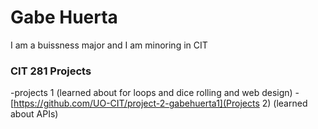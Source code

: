 # Gabe Huerta

I am a buissness major and I am minoring in CIT

### CIT 281 Projects
-projects 1 (learned about for loops and dice rolling and web design)
-[https://github.com/UO-CIT/project-2-gabehuerta1](Projects 2) (learned about APIs)

